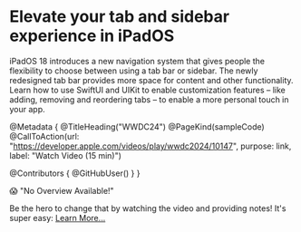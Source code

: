 # Elevate your tab and sidebar experience in iPadOS

iPadOS 18 introduces a new navigation system that gives people the flexibility to choose between using a tab bar or sidebar. The newly redesigned tab bar provides more space for content and other functionality. Learn how to use SwiftUI and UIKit to enable customization features – like adding, removing and reordering tabs – to enable a more personal touch in your app.

@Metadata {
   @TitleHeading("WWDC24")
   @PageKind(sampleCode)
   @CallToAction(url: "https://developer.apple.com/videos/play/wwdc2024/10147", purpose: link, label: "Watch Video (15 min)")

   @Contributors {
      @GitHubUser(<replace this with your GitHub handle>)
   }
}

😱 "No Overview Available!"

Be the hero to change that by watching the video and providing notes! It's super easy:
 [Learn More…](https://wwdcnotes.com/documentation/wwdcnotes/contributing)
